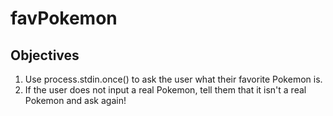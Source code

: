 # favPokemon

## Objectives
1. Use process.stdin.once() to ask the user what their favorite Pokemon is.
2. If the user does not input a real Pokemon, tell them that it isn't a real Pokemon and ask again!